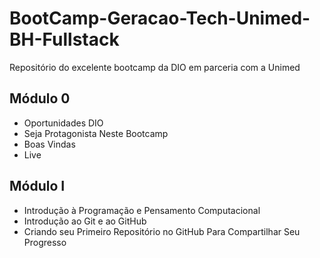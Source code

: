 # BootCamp-Geracao-Tech-Unimed-BH-Fullstack
Repositório do excelente bootcamp da DIO em parceria com a Unimed

## Módulo 0

- Oportunidades DIO
- Seja Protagonista Neste Bootcamp
- Boas Vindas
- Live

## Módulo I

- Introdução à Programação e Pensamento Computacional
- Introdução ao Git e ao GitHub
- Criando seu Primeiro Repositório no GitHub Para Compartilhar Seu Progresso
